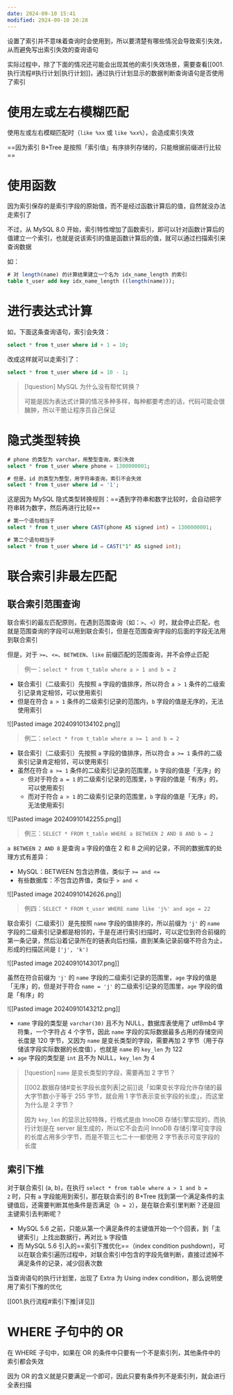 ```yaml
---
date: 2024-09-10 15:41
modified: 2024-09-10 20:28
---
```


设置了索引并不意味着查询时会使用到，所以要清楚有哪些情况会导致索引失效，从而避免写出索引失效的查询语句

实际过程中，除了下面的情况还可能会出现其他的索引失效场景，需要查看[[001.执行流程#执行计划|执行计划]]，通过执行计划显示的数据判断查询语句是否使用了索引

# 使用左或左右模糊匹配

使用左或左右模糊匹配时（`like %xx` 或 `like %xx%`），会造成索引失效

==因为索引 B+Tree 是按照「索引值」有序排列存储的，只能根据前缀进行比较==

# 使用函数

因为索引保存的是索引字段的原始值，而不是经过函数计算后的值，自然就没办法走索引了

不过，从 MySQL 8.0 开始，索引特性增加了函数索引，即可以针对函数计算后的值建立一个索引，也就是说该索引的值是函数计算后的值，就可以通过扫描索引来查询数据

如：

```sql
# 对 length(name) 的计算结果建立一个名为 idx_name_length 的索引
table t_user add key idx_name_length ((length(name)));
```

# 进行表达式计算

如，下面这条查询语句，索引会失效：

```sql
select * from t_user where id + 1 = 10;
```

改成这样就可以走索引了：

```sql
select * from t_user where id = 10 - 1;
```

> [!question] MySQL 为什么没有帮忙转换？
> 
> 可能是因为表达式计算的情况多种多样，每种都要考虑的话，代码可能会很臃肿，所以干脆让程序员自己保证

# 隐式类型转换

```sql
# phone 的类型为 varchar，用整型查询，索引失效
select * from t_user where phone = 1300000001;

# 但是，id 的类型为整型，用字符串查询，索引不会失效
select * from t_user where id = '1';
```

这是因为 MySQL 隐式类型转换规则：==遇到字符串和数字比较时，会自动把字符串转为数字，然后再进行比较==

```sql
# 第一个语句相当于
select * from t_user where CAST(phone AS signed int) = 1300000001;

# 第二个语句相当于
select * from t_user where id = CAST("1" AS signed int);
```

# 联合索引非最左匹配

## 联合索引范围查询

联合索引的最左匹配原则，在遇到范围查询（如：`>`、`<`）时，就会停止匹配，也就是范围查询的字段可以用到联合索引，但是在范围查询字段的后面的字段无法用到联合索引

但是，对于 `>=`、`<=`、`BETWEEN`、`like` 前缀匹配的范围查询，并不会停止匹配

> 例一：`select * from t_table where a > 1 and b = 2`

- 联合索引（二级索引）先按照 `a` 字段的值排序，所以符合 `a > 1` 条件的二级索引记录肯定相邻，可以使用索引
- 但是在符合 `a > 1` 条件的二级索引记录的范围内，`b` 字段的值是无序的，无法使用索引

![[Pasted image 20240910134102.png]]

> 例二：`select * from t_table where a >= 1 and b = 2`

- 联合索引（二级索引）先按照 `a` 字段的值排序，所以符合 `a >= 1` 条件的二级索引记录肯定相邻，可以使用索引
- 虽然在符合 `a >= 1` 条件的二级索引记录的范围里，`b` 字段的值是「无序」的
	- 但对于符合 `a = 1` 的二级索引记录的范围里，`b` 字段的值是「有序」的，可以使用索引
	- 而对于符合 `a > 1` 的二级索引记录的范围里，`b` 字段的值是「无序」的，无法使用索引

![[Pasted image 20240910142255.png]]

> 例三：`SELECT * FROM t_table WHERE a BETWEEN 2 AND 8 AND b = 2`

`a BETWEEN 2 AND 8` 是查询 `a` 字段的值在 2 和 8 之间的记录，不同的数据库的处理方式有差异：

- MySQL：BETWEEN 包含边界值，类似于 `>= and <=`
- 有些数据库：不包含边界值，类似于 `> and <`

![[Pasted image 20240910142626.png]]

> 例四：`SELECT * FROM t_user WHERE name like 'j%' and age = 22`

联合索引（二级索引）是先按照 `name` 字段的值排序的，所以前缀为 `'j'` 的 `name` 字段的二级索引记录都是相邻的，于是在进行索引扫描时，可以定位到符合前缀的第一条记录，然后沿着记录所在的链表向后扫描，直到某条记录前缀不符合为止，形成的扫描区间是 `['j', 'k')`

![[Pasted image 20240910143017.png]]

虽然在符合前缀为 `'j'` 的 `name` 字段的二级索引记录的范围里，`age` 字段的值是「无序」的，但是对于符合 `name = 'j'` 的二级索引记录的范围里，`age` 字段的值是「有序」的

![[Pasted image 20240910143212.png]]

- `name` 字段的类型是 `varchar(30)` 且不为 NULL，数据库表使用了 utf8mb4 字符集，一个字符占 4 个字节，因此 `name` 字段的实际数据最多占用的存储空间长度是 120 字节，又因为 `name` 是变长类型的字段，需要再加 2 字节（用于存储该字段实际数据的长度值），也就是 `name` 的 `key_len` 为 122
- `age` 字段的类型是 `int` 且不为 NULL，`key_len` 为 4

> [!question] `name` 是变长类型的字段，需要再加 2 字节？
> 
> [[002.数据存储#变长字段长度列表|之前]]说「如果变长字段允许存储的最大字节数小于等于 255 字节，就会用 1 字节表示变长字段的长度」，而这里为什么是 2 字节？
> 
> 因为 `key_len` 的显示比较特殊，行格式是由 InnoDB 存储引擎实现的，而执行计划是在 server 层生成的，所以它不会去问 InnoDB 存储引擎可变字段的长度占用多少字节，而是不管三七二十一都使用 2 字节表示可变字段的长度

## 索引下推

对于联合索引 (a, b)，在执行 `select * from table where a > 1 and b = 2` 时，只有 `a` 字段能用到索引，那在联合索引的 B+Tree 找到第一个满足条件的主键值后，还需要判断其他条件是否满足（`b = 2`），是在联合索引里判断？还是回主键索引去判断呢？

- MySQL 5.6 之前，只能从第一个满足条件的主键值开始一个个回表，到「主键索引」上找出数据行，再对比 `b` 字段值
- 而 MySQL 5.6 引入的==索引下推优化==（index condition pushdown)，可以在联合索引遍历过程中，对联合索引中包含的字段先做判断，直接过滤掉不满足条件的记录，减少回表次数

当查询语句的执行计划里，出现了 Extra 为 Using index condition，那么说明使用了索引下推的优化

[[001.执行流程#索引下推|详见]]

# WHERE 子句中的 OR

在 WHERE 子句中，如果在 OR 的条件中只要有一个不是索引列，其他条件中的索引都会失效

因为 OR 的含义就是只要满足一个即可，因此只要有条件列不是索引列，就会进行全表扫描
